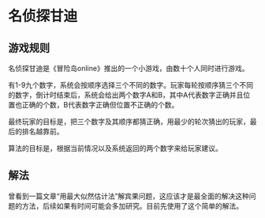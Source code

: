 # 名侦探甘迪

## 游戏规则

名侦探甘迪是《冒险岛online》推出的一个小游戏，由数十个人同时进行游戏。

有1-9九个数字，系统会按顺序选择三个不同的数字。玩家每轮按顺序猜三个不同的数字，倒计时结束后，系统会给出两个数字A和B，其中A代表数字正确并且位置也正确的个数，B代表数字正确但位置不正确的个数。

最终玩家的目标是，把三个数字及其顺序都猜正确，用最少的轮次猜出的玩家，最后的排名越靠前。

算法的目标是，根据当前情况以及系统返回的两个数字来给玩家建议。

## 解法

曾看到一篇文章“用最大似然估计法”解宾果问题，这应该才是最全面的解决这种问题的方法，后续如果有时间可能会多加研究。目前先使用了这个简单的解法。
